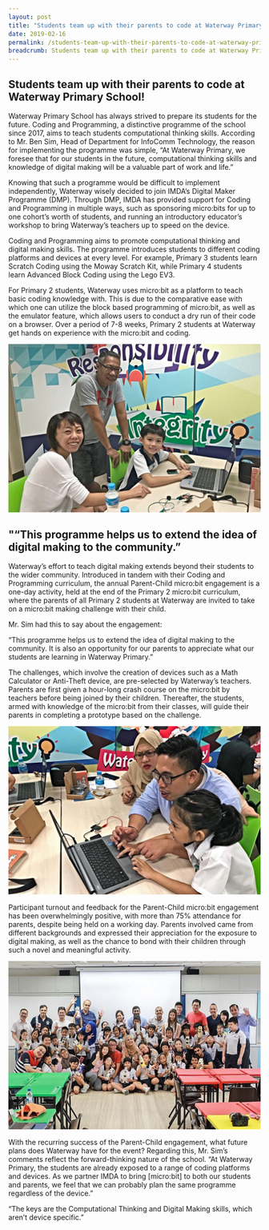 ```yaml
---
layout: post
title: "Students team up with their parents to code at Waterway Primary School!"
date: 2019-02-16
permalink: /students-team-up-with-their-parents-to-code-at-waterway-primary-school/
breadcrumb: Students team up with their parents to code at Waterway Primary School!
---
```


## Students team up with their parents to code at Waterway Primary School!


Waterway Primary School has always strived to prepare its students for the future. Coding and Programming, a distinctive programme of the school since 2017, aims to teach students computational thinking skills. According to Mr. Ben Sim, Head of Department for InfoComm Technology, the reason for implementing the programme was simple, “At Waterway Primary, we foresee that for our students in the future, computational thinking skills and knowledge of digital making will be a valuable part of work and life.”

Knowing that such a programme would be difficult to implement independently, Waterway wisely decided to join IMDA’s Digital Maker Programme (DMP). Through DMP, IMDA has provided support for Coding and Programming in multiple ways, such as sponsoring micro:bits for up to one cohort’s worth of students, and running an introductory educator’s workshop to bring Waterway’s teachers up to speed on the device.

Coding and Programming aims to promote computational thinking and digital making skills. The programme introduces students to different coding platforms and devices at every level. For example, Primary 3 students learn Scratch Coding using the Moway Scratch Kit, while Primary 4 students learn Advanced Block Coding using the Lego EV3.

For Primary 2 students, Waterway uses micro:bit as a platform to teach basic coding knowledge with. This is due to the comparative ease with which one can utilize the block based programming of micro:bit, as well as the emulator feature, which allows users to conduct a dry run of their code on a browser. Over a period of 7-8 weeks, Primary 2 students at Waterway get hands on experience with the micro:bit and coding.

![students-team-up-with-their-parents-to-code-at-waterway-primary-school](/images/stories/features/students-team-up-with-their-parents-to-code-at-waterway-primary-school/Students-team-up-with-their-parents-to-code-at-Waterway-Primary-School1.jpg)

## "“This programme helps us to extend the idea of digital making to the community.”
Waterway’s effort to teach digital making extends beyond their students to the wider community. Introduced in tandem with their Coding and Programming curriculum, the annual Parent-Child micro:bit engagement is a one-day activity, held at the end of the Primary 2 micro:bit curriculum, where the parents of all Primary 2 students at Waterway are invited to take on a micro:bit making challenge with their child.

Mr. Sim had this to say about the engagement:

“This programme helps us to extend the idea of digital making to the community. It is also an opportunity for our parents to appreciate what our students are learning in Waterway Primary.”

The challenges, which involve the creation of devices such as a Math Calculator or Anti-Theft device, are pre-selected by Waterway’s teachers. Parents are first given a hour-long crash course on the micro:bit by teachers before being joined by their children. Thereafter, the students, armed with knowledge of the micro:bit from their classes, will guide their parents in completing a prototype based on the challenge.

![students-team-up-with-their-parents-to-code-at-waterway-primary-school](/images/stories/features/students-team-up-with-their-parents-to-code-at-waterway-primary-school/Students-team-up-with-their-parents-to-code-at-Waterway-Primary-School2.jpg)

Participant turnout and feedback for the Parent-Child micro:bit engagement has been overwhelmingly positive, with more than 75% attendance for parents, despite being held on a working day. Parents involved came from different backgrounds and expressed their appreciation for the exposure to digital making, as well as the chance to bond with their children through such a novel and meaningful activity.

![students-team-up-with-their-parents-to-code-at-waterway-primary-school](/images/stories/features/students-team-up-with-their-parents-to-code-at-waterway-primary-school/Students-team-up-with-their-parents-to-code-at-Waterway-Primary-School3.jpg)

With the recurring success of the Parent-Child engagement, what future plans does Waterway have for the event? Regarding this, Mr. Sim’s comments reflect the forward-thinking nature of the school. “At Waterway Primary, the students are already exposed to a range of coding platforms and devices. As we partner IMDA to bring [micro:bit] to both our students and parents, we feel that we can probably plan the same programme regardless of the device.”

“The keys are the Computational Thinking and Digital Making skills, which aren’t device specific.”
